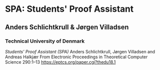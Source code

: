 # SPA: Students' Proof Assistant

## Anders Schlichtkrull & Jørgen Villadsen

### Technical University of Denmark

*Students' Proof Assistant (SPA)*
Anders Schlichtkrull, Jørgen Villadsen and Andreas Halkjær From
Electronic Proceedings in Theoretical Computer Science 290:1–13
https://eptcs.org/paper.cgi?thedu18.1
